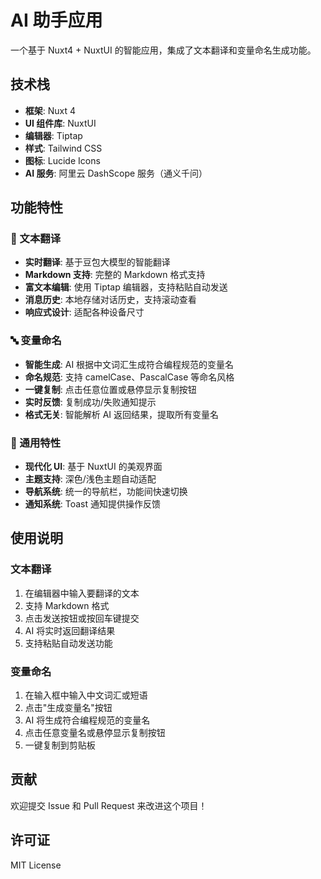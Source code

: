 # AI 助手应用

一个基于 Nuxt4 + NuxtUI 的智能应用，集成了文本翻译和变量命名生成功能。

## 技术栈

- **框架**: Nuxt 4
- **UI 组件库**: NuxtUI
- **编辑器**: Tiptap
- **样式**: Tailwind CSS
- **图标**: Lucide Icons
- **AI 服务**: 阿里云 DashScope 服务（通义千问）

## 功能特性

### 📝 文本翻译

- **实时翻译**: 基于豆包大模型的智能翻译
- **Markdown 支持**: 完整的 Markdown 格式支持
- **富文本编辑**: 使用 Tiptap 编辑器，支持粘贴自动发送
- **消息历史**: 本地存储对话历史，支持滚动查看
- **响应式设计**: 适配各种设备尺寸

### 🔤 变量命名

- **智能生成**: AI 根据中文词汇生成符合编程规范的变量名
- **命名规范**: 支持 camelCase、PascalCase 等命名风格
- **一键复制**: 点击任意位置或悬停显示复制按钮
- **实时反馈**: 复制成功/失败通知提示
- **格式无关**: 智能解析 AI 返回结果，提取所有变量名

### 🎨 通用特性

- **现代化 UI**: 基于 NuxtUI 的美观界面
- **主题支持**: 深色/浅色主题自动适配
- **导航系统**: 统一的导航栏，功能间快速切换
- **通知系统**: Toast 通知提供操作反馈

## 使用说明

### 文本翻译

1. 在编辑器中输入要翻译的文本
2. 支持 Markdown 格式
3. 点击发送按钮或按回车键提交
4. AI 将实时返回翻译结果
5. 支持粘贴自动发送功能

### 变量命名

1. 在输入框中输入中文词汇或短语
2. 点击"生成变量名"按钮
3. AI 将生成符合编程规范的变量名
4. 点击任意变量名或悬停显示复制按钮
5. 一键复制到剪贴板

## 贡献

欢迎提交 Issue 和 Pull Request 来改进这个项目！

## 许可证

MIT License
